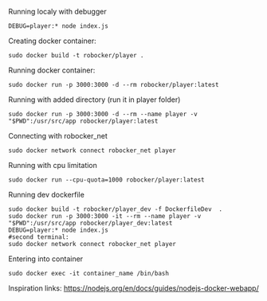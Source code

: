 Running localy with debugger

```
DEBUG=player:* node index.js
```

Creating docker container:

```
sudo docker build -t robocker/player .
```


Running docker container:
```
sudo docker run -p 3000:3000 -d --rm robocker/player:latest 
```
Running with added directory (run it in player folder)
```
sudo docker run -p 3000:3000 -d --rm --name player -v "$PWD":/usr/src/app robocker/player:latest
```
Connecting with robocker_net
```
sudo docker network connect robocker_net player
```

Running with cpu limitation
```
sudo docker run --cpu-quota=1000 robocker/player:latest
```

Running dev dockerfile
```
sudo docker build -t robocker/player_dev -f DockerfileDev  .
sudo docker run -p 3000:3000 -it --rm --name player -v "$PWD":/usr/src/app robocker/player_dev:latest
DEBUG=player:* node index.js
#second terminal:
sudo docker network connect robocker_net player
```

Entering into container
```
sudo docker exec -it container_name /bin/bash
```

Inspiration links: https://nodejs.org/en/docs/guides/nodejs-docker-webapp/